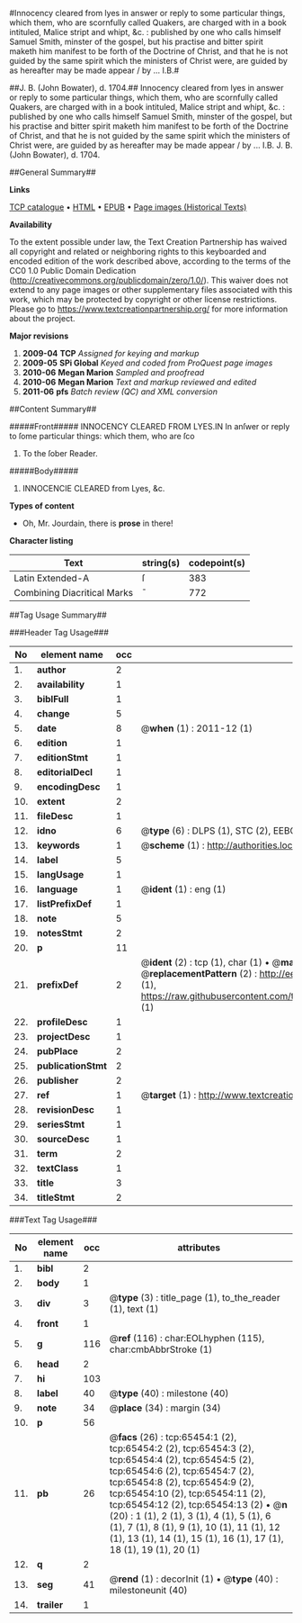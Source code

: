 #Innocency cleared from lyes in answer or reply to some particular things, which them, who are scornfully called Quakers, are charged with in a book intituled, Malice stript and whipt, &c. : published by one who calls himself Samuel Smith, minster of the gospel, but his practise and bitter spirit maketh him manifest to be forth of the Doctrine of Christ, and that he is not guided by the same spirit which the ministers of Christ were, are guided by as hereafter may be made appear / by ... I.B.#

##J. B. (John Bowater), d. 1704.##
Innocency cleared from lyes in answer or reply to some particular things, which them, who are scornfully called Quakers, are charged with in a book intituled, Malice stript and whipt, &c. : published by one who calls himself Samuel Smith, minster of the gospel, but his practise and bitter spirit maketh him manifest to be forth of the Doctrine of Christ, and that he is not guided by the same spirit which the ministers of Christ were, are guided by as hereafter may be made appear / by ... I.B.
J. B. (John Bowater), d. 1704.

##General Summary##

**Links**

[TCP catalogue](http://www.ota.ox.ac.uk/tcp/)  • 
[HTML](http://tei.it.ox.ac.uk/tcp/Texts-HTML/free/A28/A28912.html)  • 
[EPUB](http://tei.it.ox.ac.uk/tcp/Texts-EPUB/free/A28/A28912.epub) • 
[Page images (Historical Texts)](https://historicaltexts.jisc.ac.uk/eebo-12662167e)

**Availability**

To the extent possible under law, the Text Creation Partnership has waived all copyright and related or neighboring rights to this keyboarded and encoded edition of the work described above, according to the terms of the CC0 1.0 Public Domain Dedication (http://creativecommons.org/publicdomain/zero/1.0/). This waiver does not extend to any page images or other supplementary files associated with this work, which may be protected by copyright or other license restrictions. Please go to https://www.textcreationpartnership.org/ for more information about the project.

**Major revisions**

1. __2009-04__ __TCP__ *Assigned for keying and markup*
1. __2009-05__ __SPi Global__ *Keyed and coded from ProQuest page images*
1. __2010-06__ __Megan Marion__ *Sampled and proofread*
1. __2010-06__ __Megan Marion__ *Text and markup reviewed and edited*
1. __2011-06__ __pfs__ *Batch review (QC) and XML conversion*

##Content Summary##

#####Front#####
INNOCENCY CLEARED FROM LYES.IN In anſwer or reply to ſome particular things: which them, who are ſco
1. To the ſober Reader.

#####Body#####

1. INNOCENCIE CLEARED from Lyes, &c.

**Types of content**

  * Oh, Mr. Jourdain, there is **prose** in there!

**Character listing**


|Text|string(s)|codepoint(s)|
|---|---|---|
|Latin Extended-A|ſ|383|
|Combining             Diacritical Marks|̄|772|

##Tag Usage Summary##

###Header Tag Usage###

|No|element name|occ|attributes|
|---|---|---|---|
|1.|__author__|2||
|2.|__availability__|1||
|3.|__biblFull__|1||
|4.|__change__|5||
|5.|__date__|8| @__when__ (1) : 2011-12 (1)|
|6.|__edition__|1||
|7.|__editionStmt__|1||
|8.|__editorialDecl__|1||
|9.|__encodingDesc__|1||
|10.|__extent__|2||
|11.|__fileDesc__|1||
|12.|__idno__|6| @__type__ (6) : DLPS (1), STC (2), EEBO-CITATION (1), OCLC (1), VID (1)|
|13.|__keywords__|1| @__scheme__ (1) : http://authorities.loc.gov/ (1)|
|14.|__label__|5||
|15.|__langUsage__|1||
|16.|__language__|1| @__ident__ (1) : eng (1)|
|17.|__listPrefixDef__|1||
|18.|__note__|5||
|19.|__notesStmt__|2||
|20.|__p__|11||
|21.|__prefixDef__|2| @__ident__ (2) : tcp (1), char (1)  •  @__matchPattern__ (2) : ([0-9\-]+):([0-9IVX]+) (1), (.+) (1)  •  @__replacementPattern__ (2) : http://eebo.chadwyck.com/downloadtiff?vid=$1&page=$2 (1), https://raw.githubusercontent.com/textcreationpartnership/Texts/master/tcpchars.xml#$1 (1)|
|22.|__profileDesc__|1||
|23.|__projectDesc__|1||
|24.|__pubPlace__|2||
|25.|__publicationStmt__|2||
|26.|__publisher__|2||
|27.|__ref__|1| @__target__ (1) : http://www.textcreationpartnership.org/docs/. (1)|
|28.|__revisionDesc__|1||
|29.|__seriesStmt__|1||
|30.|__sourceDesc__|1||
|31.|__term__|2||
|32.|__textClass__|1||
|33.|__title__|3||
|34.|__titleStmt__|2||


###Text Tag Usage###

|No|element name|occ|attributes|
|---|---|---|---|
|1.|__bibl__|2||
|2.|__body__|1||
|3.|__div__|3| @__type__ (3) : title_page (1), to_the_reader (1), text (1)|
|4.|__front__|1||
|5.|__g__|116| @__ref__ (116) : char:EOLhyphen (115), char:cmbAbbrStroke (1)|
|6.|__head__|2||
|7.|__hi__|103||
|8.|__label__|40| @__type__ (40) : milestone (40)|
|9.|__note__|34| @__place__ (34) : margin (34)|
|10.|__p__|56||
|11.|__pb__|26| @__facs__ (26) : tcp:65454:1 (2), tcp:65454:2 (2), tcp:65454:3 (2), tcp:65454:4 (2), tcp:65454:5 (2), tcp:65454:6 (2), tcp:65454:7 (2), tcp:65454:8 (2), tcp:65454:9 (2), tcp:65454:10 (2), tcp:65454:11 (2), tcp:65454:12 (2), tcp:65454:13 (2)  •  @__n__ (20) : 1 (1), 2 (1), 3 (1), 4 (1), 5 (1), 6 (1), 7 (1), 8 (1), 9 (1), 10 (1), 11 (1), 12 (1), 13 (1), 14 (1), 15 (1), 16 (1), 17 (1), 18 (1), 19 (1), 20 (1)|
|12.|__q__|2||
|13.|__seg__|41| @__rend__ (1) : decorInit (1)  •  @__type__ (40) : milestoneunit (40)|
|14.|__trailer__|1||
